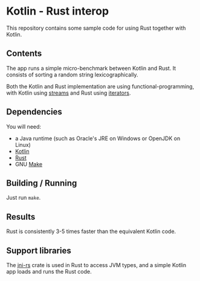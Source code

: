 # Kotlin - Rust interop
This repository contains some sample code for using Rust together with Kotlin.

## Contents
The app runs a simple micro-benchmark between Kotlin and Rust.
It consists of sorting a random string lexicographically.

Both the Kotlin and Rust implementation are using functional-programming,
with Kotlin using [streams][streams] and Rust using [iterators][iter].

[streams]: https://kotlinlang.org/api/latest/jvm/stdlib/kotlin.streams/index.html
[iter]: https://doc.rust-lang.org/std/iter/

## Dependencies
You will need:
- a Java runtime (such as Oracle's JRE on Windows or OpenJDK on Linux)
- [Kotlin](https://github.com/JetBrains/kotlin)
- [Rust](https://www.rust-lang.org)
- GNU [Make](https://www.gnu.org/software/make/)

## Building / Running
Just run `make`.

## Results
Rust is consistently 3-5 times faster than the equivalent Kotlin code.

## Support libraries
The [jni-rs](https://github.com/prevoty/jni-rs) crate is used in Rust to access JVM types,
and a simple Kotlin app loads and runs the Rust code.
